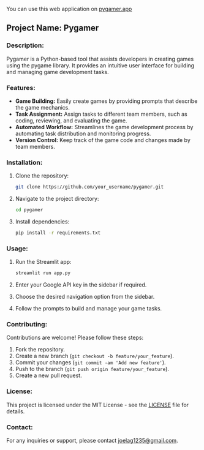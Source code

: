 
You can use this web application on [pygamer.app](https://pygamer.streamlit.app/)


## Project Name: Pygamer

### Description:
Pygamer is a Python-based tool that assists developers in creating games using the pygame library. It provides an intuitive user interface for building and managing game development tasks.

### Features:
- **Game Building:** Easily create games by providing prompts that describe the game mechanics.
- **Task Assignment:** Assign tasks to different team members, such as coding, reviewing, and evaluating the game.
- **Automated Workflow:** Streamlines the game development process by automating task distribution and monitoring progress.
- **Version Control:** Keep track of the game code and changes made by team members.

### Installation:
1. Clone the repository:

   ```bash
   git clone https://github.com/your_username/pygamer.git
   ```

2. Navigate to the project directory:

   ```bash
   cd pygamer
   ```

3. Install dependencies:

   ```bash
   pip install -r requirements.txt
   ```

### Usage:
1. Run the Streamlit app:

   ```bash
   streamlit run app.py
   ```

2. Enter your Google API key in the sidebar if required.
3. Choose the desired navigation option from the sidebar.
4. Follow the prompts to build and manage your game tasks.

### Contributing:
Contributions are welcome! Please follow these steps:
1. Fork the repository.
2. Create a new branch (`git checkout -b feature/your_feature`).
3. Commit your changes (`git commit -am 'Add new feature'`).
4. Push to the branch (`git push origin feature/your_feature`).
5. Create a new pull request.

### License:
This project is licensed under the MIT License - see the [LICENSE](LICENSE) file for details.

### Contact:
For any inquiries or support, please contact [joelag1235@gmail.com](mailto:joelag1235@gmail.com).
